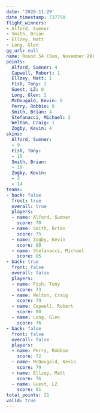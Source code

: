 ```yaml
---
date: '2020-11-29'
date_timestamp: 737758
flight_winners:
- Alford, Sumner
- Smith, Brian
- Ellzey, Matt
- Long, Glen
gg_url: null
name: Round 54 (Sun, November 29)
points:
  Alford, Sumner: 4
  Capwell, Robert: 1
  Ellzey, Matt: 1
  Fish, Tony: 2
  Guest, LZ: 0
  Long, Glen: 2
  McDougald, Kevin: 0
  Perry, Robbie: 0
  Smith, Brian: 4
  Stefanacci, Michael: 2
  Welton, Craig: 1
  Zogby, Kevin: 4
skins:
  Alford, Sumner:
  - 9
  Fish, Tony:
  - 15
  Smith, Brian:
  - 10
  Zogby, Kevin:
  - 3
  - 14
teams:
- back: false
  front: true
  overall: true
  players:
  - name: Alford, Sumner
    score: 70
  - name: Smith, Brian
    score: 75
  - name: Zogby, Kevin
    score: 80
  - name: Stefanacci, Michael
    score: 85
- back: true
  front: false
  overall: false
  players:
  - name: Fish, Tony
    score: 73
  - name: Welton, Craig
    score: 79
  - name: Capwell, Robert
    score: 80
  - name: Long, Glen
    score: 76
- back: false
  front: false
  overall: false
  players:
  - name: Perry, Robbie
    score: 72
  - name: McDougald, Kevin
    score: 79
  - name: Ellzey, Matt
    score: 76
  - name: Guest, LZ
    score: 81
total_points: 21
valid: true
---
```

